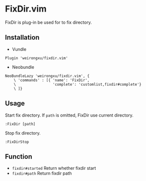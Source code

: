FixDir.vim
====

FixDir is plug-in be used for to fix directory.

Installation
----

* Vundle
```vim
Plugin 'weirongxu/fixdir.vim'
```

* Neobundle
```vim
NeoBundleLazy 'weirongxu/fixdir.vim', {
    \ 'commands' : [{ 'name': 'FixDir',
    \                 'complete': 'customlist,fixdir#complete'}
    \ ]}
```

Usage
----

Start fix directory. If `path` is omitted, FixDir use current directory.
```vim
:FixDir [path]
```

Stop fix directory.
```vim
:FixDirStop
```

Function
----

* `fixdir#started` Return whether fixdir start
* `fixdir#path` Return fixdir path
